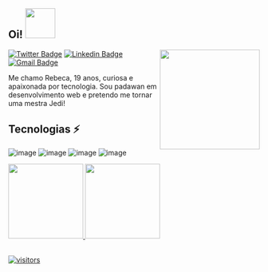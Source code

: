 <h2> Oi! <img  width="60" src="https://i.pinimg.com/originals/5f/8c/80/5f8c80eefea98d6e3a90ad0cf52d6b62.gif"></h2>

<img align='right' src='https://user-images.githubusercontent.com/5713670/87202985-820dcb80-c2b6-11ea-9f56-7ec461c497c3.gif' width='200"'>

[![Twitter Badge](https://img.shields.io/badge/-@becsdev-1ca0f1?style=flat-square&labelColor=1ca0f1&logo=twitter&logoColor=white&link=https://twitter.com/becsdev)](https://twitter.com/becsdev) [![Linkedin Badge](https://img.shields.io/badge/-rebecalbuquerque-blue?style=flat-square&logo=Linkedin&logoColor=white&link=https://www.linkedin.com/in/rebecalbuquerque/)](https://)
[![Gmail Badge](https://img.shields.io/badge/-rbcalbq@gmail.com-c14438?style=flat-square&logo=Gmail&logoColor=white&link=mailto:rbcalbq@gmail.com)](mailto:rbcalbq@gmail.com)

Me chamo Rebeca, 19 anos, curiosa e apaixonada por tecnologia.
Sou padawan em desenvolvimento web e pretendo me tornar uma mestra Jedi!

## Tecnologias ⚡

![image](https://img.shields.io/badge/HTML5-E34F26?style=for-the-badge&logo=html5&logoColor=white)
![image](https://img.shields.io/badge/CSS3-1572B6?style=for-the-badge&logo=css3&logoColor=white)
![image](https://img.shields.io/badge/Python-14354C?style=for-the-badge&logo=python&logoColor=white)
![image](https://img.shields.io/badge/MySQL-00000F?style=for-the-badge&logo=mysql&logoColor=white)


<div align="">
  <a href="https://github.com/rpalbq">
  <img height="150em" src="https://github-readme-stats.vercel.app/api?username=rpalbq&show_icons=true&theme=panda&include_all_commits=true&count_private=true"/>
  <img height="150em" src="https://github-readme-stats.vercel.app/api/top-langs/?username=rpalbq&layout=compact&langs_count=7&theme=panda"/>
</div>
             
<Br>

![visitors](https://visitor-badge.glitch.me/badge?page_id=rpalbq.rpalbq)
